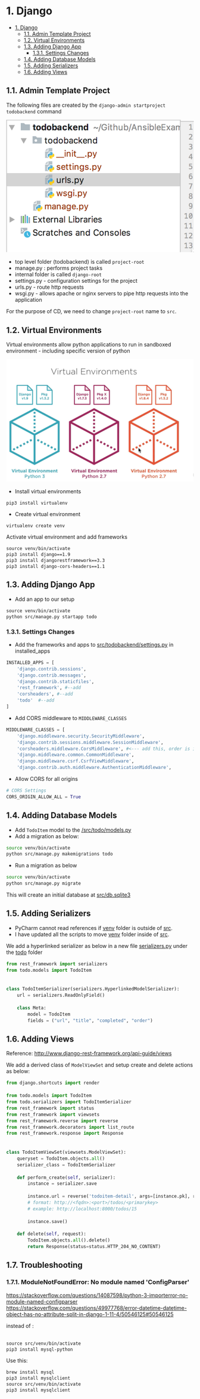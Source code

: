 # 1. Django 

<!-- TOC -->

- [1. Django](#1-django)
	- [1.1. Admin Template Project](#11-admin-template-project)
	- [1.2. Virtual Environments](#12-virtual-environments)
	- [1.3. Adding Django App](#13-adding-django-app)
		- [1.3.1. Settings Changes](#131-settings-changes)
	- [1.4. Adding Database Models](#14-adding-database-models)
	- [1.5. Adding Serializers](#15-adding-serializers)
	- [1.6. Adding Views](#16-adding-views)

<!-- /TOC -->

## 1.1. Admin Template Project

The following files are created by the `django-admin startproject todobackend` command

![Image](images/startproject.png)


- top level folder (todobackend) is called `project-root`
- manage.py : performs project tasks
- internal folder is called `django-root`
- settings.py - configuration settings for the project
- urls.py - route http requests 
- wsgi.py - allows apache or nginx servers to pipe http requests into the application


For the purpose of CD, we need to change `project-root` name to `src`.

## 1.2. Virtual Environments

Virtual environments allow python applications to run in sandboxed environment - including specific version of python

![Image](images/virtualenvironments.png)

- Install virtual environments

```
pip3 install virtualenv
```

- Create virtual environment
```
virtualenv create venv
```


Activate virtual environment and add frameworks

```
source venv/bin/activate
pip3 install django==1.9
pip3 install djangorestframework==3.3
pip3 install django-cors-headers==1.1
```

## 1.3. Adding Django App

- Add an app to our setup

```
source venv/bin/activate
python src/manage.py startapp todo
```

### 1.3.1. Settings Changes
- Add the frameworks and apps to [src/todobackend/settings.py]() in installed_apps

```python
INSTALLED_APPS = [
    'django.contrib.sessions',
    'django.contrib.messages',
    'django.contrib.staticfiles',
    'rest_framework', #--add
    'corsheaders', #--add 
    'todo'  #--add
]

```

- Add CORS middleware to `MIDDLEWARE_CLASSES`

```python
MIDDLEWARE_CLASSES = [
    'django.middleware.security.SecurityMiddleware',
    'django.contrib.sessions.middleware.SessionMiddleware',
    'corsheaders.middleware.CorsMiddleware', #<--- add this, order is important
    'django.middleware.common.CommonMiddleware',
    'django.middleware.csrf.CsrfViewMiddleware',
    'django.contrib.auth.middleware.AuthenticationMiddleware',
```

- Allow CORS for all origins

```python
# CORS Settings
CORS_ORIGIN_ALLOW_ALL = True
```

## 1.4. Adding Database Models

- Add `TodoItem` model to the [/src/todo/models.py]()
- Add a migration as below:

```bash
source venv/bin/activate
python src/manage.py makemigrations todo
```

- Run a migration as below

```bash
source venv/bin/activate
python src/manage.py migrate
```

This will create an initial database at [src/db.sqlite3]()

## 1.5. Adding Serializers
- PyCharm cannot read references if [venv]() folder is outside of [src]().
- I have updated all the scripts to move [venv]() folder inside of [src]().

We add a hyperlinked serializer as below in a new file [serializers.py]() under the [todo]() folder

```py
from rest_framework import serializers
from todo.models import TodoItem


class TodoItemSerializer(serializers.HyperlinkedModelSerializer):
    url = serializers.ReadOnlyField()

    class Meta:
        model = TodoItem
        fields = ("url", "title", "completed", "order")
```

## 1.6. Adding Views

Reference: http://www.django-rest-framework.org/api-guide/views

We add a derived class of `ModelViewSet` and setup create and delete actions as below:

```py
from django.shortcuts import render

from todo.models import TodoItem
from todo.serializers import TodoItemSerializer
from rest_framework import status
from rest_framework import viewsets
from rest_framework.reverse import reverse
from rest_framework.decorators import list_route
from rest_framework.response import Response


class TodoItemViewSet(viewsets.ModelViewSet):
    queryset = TodoItem.objects.all()
    serializer_class = TodoItemSerializer

    def perform_create(self, serializer):
        instance = serializer.save

        instance.url = reverse('todoitem-detail', args=[instance.pk], request=self.request)
        # format: http://<fqdn>:<port>/todos/<primarykey>
        # example: http://localhost:8000/todos/15

        instance.save()

    def delete(self, request):
        TodoItem.objects.all().delete()
        return Response(status=status.HTTP_204_NO_CONTENT)
```

## 1.7. Troubleshooting

### 1.7.1. ModuleNotFoundError: No module named 'ConfigParser'

https://stackoverflow.com/questions/14087598/python-3-importerror-no-module-named-configparser
https://stackoverflow.com/questions/49977768/error-datetime-datetime-object-has-no-attribute-split-in-django-1-11-4/50546125#50546125

instead of :

```

source src/venv/bin/activate
pip3 install mysql-python
```

Use this:
```
brew install mysql
pip3 install mysqlclient
source src/venv/bin/activate
pip3 install mysqlclient
```